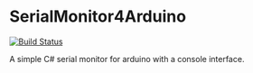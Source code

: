 # SerialMonitor4Arduino
[![Build Status](https://travis-ci.org/phonicmouse/ArduinoSerialMonitor.svg?branch=master)](https://travis-ci.org/phonicmouse/ArduinoSerialMonitor)

A simple C# serial monitor for arduino with a console interface.
